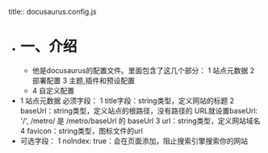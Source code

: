 title:: docusaurus.config.js

- # 一、介绍
	- 他是docusaurus的配置文件。里面包含了这几个部分：
	  1 站点元数据
	  2 部署配置
	  3 主题,插件和预设配置
	- 4 自定义配置
- 1 站点元数据
  必须字段：
  1 title字段：string类型，定义网站的标题
  2 baseUrl：string类型，定义站点的根路径，没有路径的 URL就设置baseUrl: '/',
              /metro/ 是 /metro/baseUrl 的 baseUrl
  3 url：string类型，定义网站域名
  4 favicon：string类型，图标文件的url
- 可选字段：
  1 noIndex: true：会在页面添加，阻止搜索引擎搜索你的网站